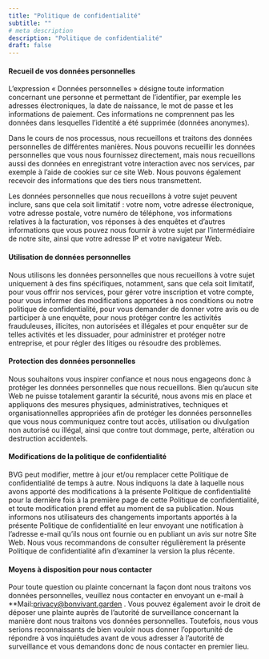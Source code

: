 ```yaml
---
title: "Politique de confidentialité"
subtitle: ""
# meta description
description: "Politique de confidentialité"
draft: false
---
```


#### Recueil de vos données personnelles

L’expression « Données personnelles » désigne toute information concernant une personne et permettant de l’identifier, par exemple les adresses électroniques, la date de naissance, le mot de passe et les informations de paiement. Ces informations ne comprennent pas les données dans lesquelles l’identité a été supprimée (données anonymes).

Dans le cours de nos processus, nous recueillons et traitons des données personnelles de différentes manières. Nous pouvons recueillir les données personnelles que vous nous fournissez directement, mais nous recueillons aussi des données en enregistrant votre interaction avec nos services, par exemple à l’aide de cookies sur ce site Web. Nous pouvons également recevoir des informations que des tiers nous transmettent.

Les données personnelles que nous recueillons à votre sujet peuvent inclure, sans que cela soit limitatif : votre nom, votre adresse électronique, votre adresse postale, votre numéro de téléphone, vos informations relatives à la facturation, vos réponses à des enquêtes et d’autres informations que vous pouvez nous fournir à votre sujet par l’intermédiaire de notre site, ainsi que votre adresse IP et votre navigateur Web.

#### Utilisation de données personnelles

Nous utilisons les données personnelles que nous recueillons à votre sujet uniquement à des fins spécifiques, notamment, sans que cela soit limitatif, pour vous offrir nos services, pour gérer votre inscription et votre compte, pour vous informer des modifications apportées à nos conditions ou notre politique de confidentialité, pour vous demander de donner votre avis ou de participer à une enquête, pour nous protéger contre les activités frauduleuses, illicites, non autorisées et illégales et pour enquêter sur de telles activités et les dissuader, pour administrer et protéger notre entreprise, et pour régler des litiges ou résoudre des problèmes.

#### Protection des données personnelles

Nous souhaitons vous inspirer confiance et nous nous engageons donc à protéger les données personnelles que nous recueillons. Bien qu’aucun site Web ne puisse totalement garantir la sécurité, nous avons mis en place et appliquons des mesures physiques, administratives, techniques et organisationnelles appropriées afin de protéger les données personnelles que vous nous communiquez contre tout accès, utilisation ou divulgation non autorisé ou illégal, ainsi que contre tout dommage, perte, altération ou destruction accidentels.

#### Modifications de la politique de confidentialité

BVG peut modifier, mettre à jour et/ou remplacer cette Politique de confidentialité de temps à autre. Nous indiquons la date à laquelle nous avons apporté des modifications à la présente Politique de confidentialité pour la dernière fois à la première page de cette Politique de confidentialité, et toute modification prend effet au moment de sa publication. Nous informons nos utilisateurs des changements importants apportés à la présente Politique de confidentialité en leur envoyant une notification à l’adresse e-mail qu’ils nous ont fournie ou en publiant un avis sur notre Site Web. Nous vous recommandons de consulter régulièrement la présente Politique de confidentialité afin d’examiner la version la plus récente.

#### Moyens à disposition pour nous contacter

Pour toute question ou plainte concernant la façon dont nous traitons vos données personnelles, veuillez nous contacter en envoyant un e-mail à  **Mail:privacy@bonvivant.garden . Vous pouvez également avoir le droit de déposer une plainte auprès de l’autorité de surveillance concernant la manière dont nous traitons vos données personnelles. Toutefois, nous vous serions reconnaissants de bien vouloir nous donner l’opportunité de répondre à vos inquiétudes avant de vous adresser à l’autorité de surveillance et vous demandons donc de nous contacter en premier lieu.
